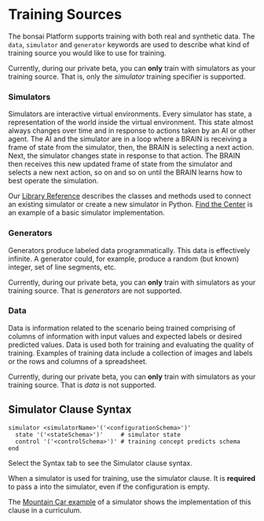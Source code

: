 # Training Sources

The bonsai Platform supports training with both real and synthetic data. The `data`, `simulator` and `generator` keywords are used to describe what kind of training source you would like to use for training.

<aside class="notice">
Currently, during our private beta, you can <b>only</b> train with simulators as your training source. That is, only the <i>simulator</i> training specifier is supported.
</aside>

### Simulators

Simulators are interactive virtual environments. Every simulator has state, a representation of the world inside the virtual environment. This state almost always changes over time and in response to actions taken by an AI or other agent. The AI and the simulator are in a loop where a BRAIN is receiving a frame of state from the simulator, then, the BRAIN is selecting a next action. Next, the simulator changes state in response to that action. The BRAIN then receives this new updated frame of state from the simulator and selects a new next action, so on and so on until the BRAIN learns how to best operate the simulation.

Our [Library Reference][1] describes the classes and methods used to connect an existing simulator or create a new simulator in Python. [Find the Center][2] is an example of a basic simulator implementation.

### Generators

Generators produce labeled data programmatically. This data is effectively infinite. A generator could, for example, produce a random (but known) integer, set of line segments, etc.

<aside class="notice">
Currently, during our private beta, you can <b>only</b> train with simulators as your training source. That is <i>generators</i> are not supported.
</aside>

### Data

Data is information related to the scenario being trained comprising of columns of information with input values and expected labels or desired predicted values. Data is used both for training and evaluating the quality of training. Examples of training data include a collection of images and labels or the rows and columns of a spreadsheet.

<aside class="notice">
Currently, during our private beta, you can <b>only</b> train with simulators as your training source. That is <i>data</i> is not supported.
</aside>

## Simulator Clause Syntax

```inkling--syntax
simulator <simulatorName>'('<configurationSchema>')' 
  state '('<stateSchema>')'     # simulator state
  control '('<controlSchema>')' # training concept predicts schema
end
```

Select the Syntax tab to see the Simulator clause syntax.

When a simulator is used for training, use the simulator clause. It is **required** to pass a <configurationSchema> into the simulator, even if the configuration is empty.

The [Mountain Car example][3] of a simulator shows the implementation of this clause in a curriculum.

[1]: ./library-reference.html
[2]: ./../examples.html#find-the-center-example
[3]: #curriculum
